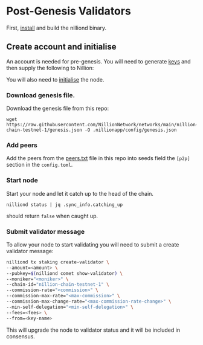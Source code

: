 # Post-Genesis Validators

First, [install](./INSTALL.md) and build the nilliond binary.

## **Create account and initialise**

An account is needed for pre-genesis. You will need to generate [keys](./KEYS.md) and then supply the following to Nillion:

You will also need to [initialise](./INITIALISE.md) the node.

### Download genesis file.

Download the genesis file from this repo:

```
wget https://raw.githubusercontent.com/NillionNetwork/networks/main/nillion-chain-testnet-1/genesis.json -O .nillionapp/config/genesis.json
```

### Add peers

Add the peers from the [peers.txt](../peers.txt) file in this repo into seeds field the `[p2p]` section in the `config.toml`.

### Start node

Start your node and let it catch up to the head of the chain.

```
nilliond status | jq .sync_info.catching_up
```
should return `false` when caught up.  

### **Submit validator message**

To allow your node to start validating you will need to submit a create validator message:

```bash
nilliond tx staking create-validator \
--amount=<amount> \
--pubkey=$(nilliond comet show-validator) \
--moniker="<moniker>" \
--chain-id="nillion-chain-testnet-1" \
--commission-rate="<commission>" \
--commission-max-rate="<max-commission>" \
--commission-max-change-rate="<max-commission-rate-change>" \
--min-self-delegation="<min-self-delegation>" \
--fees=<fees> \
--from=<key-name>
```

This will upgrade the node to validator status and it will be included in consensus.
